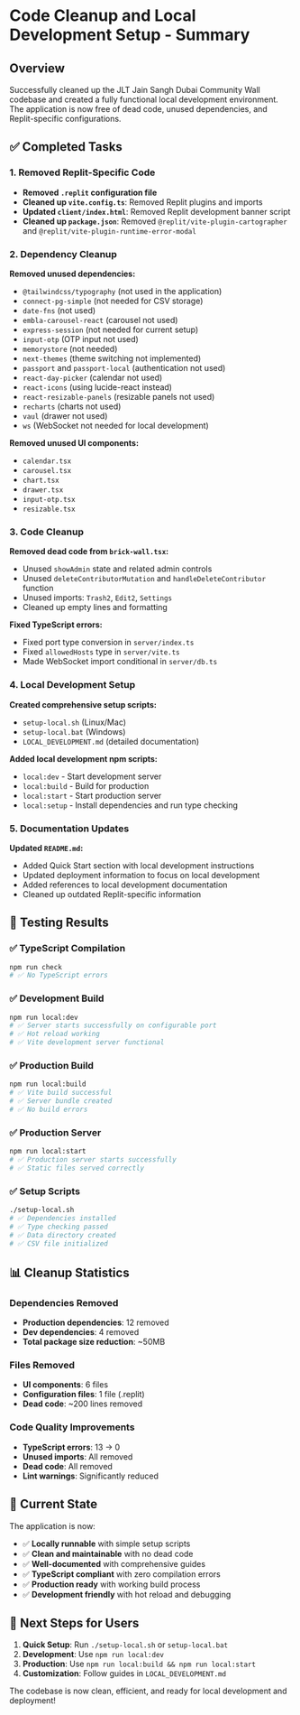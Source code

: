 # Code Cleanup and Local Development Setup - Summary

## Overview
Successfully cleaned up the JLT Jain Sangh Dubai Community Wall codebase and created a fully functional local development environment. The application is now free of dead code, unused dependencies, and Replit-specific configurations.

## ✅ Completed Tasks

### 1. Removed Replit-Specific Code
- **Removed `.replit` configuration file**
- **Cleaned up `vite.config.ts`**: Removed Replit plugins and imports
- **Updated `client/index.html`**: Removed Replit development banner script
- **Cleaned up `package.json`**: Removed `@replit/vite-plugin-cartographer` and `@replit/vite-plugin-runtime-error-modal`

### 2. Dependency Cleanup
**Removed unused dependencies:**
- `@tailwindcss/typography` (not used in the application)
- `connect-pg-simple` (not needed for CSV storage)
- `date-fns` (not used)
- `embla-carousel-react` (carousel not used)
- `express-session` (not needed for current setup)
- `input-otp` (OTP input not used)
- `memorystore` (not needed)
- `next-themes` (theme switching not implemented)
- `passport` and `passport-local` (authentication not used)
- `react-day-picker` (calendar not used)
- `react-icons` (using lucide-react instead)
- `react-resizable-panels` (resizable panels not used)
- `recharts` (charts not used)
- `vaul` (drawer not used)
- `ws` (WebSocket not needed for local development)

**Removed unused UI components:**
- `calendar.tsx`
- `carousel.tsx`
- `chart.tsx`
- `drawer.tsx`
- `input-otp.tsx`
- `resizable.tsx`

### 3. Code Cleanup
**Removed dead code from `brick-wall.tsx`:**
- Unused `showAdmin` state and related admin controls
- Unused `deleteContributorMutation` and `handleDeleteContributor` function
- Unused imports: `Trash2`, `Edit2`, `Settings`
- Cleaned up empty lines and formatting

**Fixed TypeScript errors:**
- Fixed port type conversion in `server/index.ts`
- Fixed `allowedHosts` type in `server/vite.ts`
- Made WebSocket import conditional in `server/db.ts`

### 4. Local Development Setup
**Created comprehensive setup scripts:**
- `setup-local.sh` (Linux/Mac)
- `setup-local.bat` (Windows)
- `LOCAL_DEVELOPMENT.md` (detailed documentation)

**Added local development npm scripts:**
- `local:dev` - Start development server
- `local:build` - Build for production
- `local:start` - Start production server
- `local:setup` - Install dependencies and run type checking

### 5. Documentation Updates
**Updated `README.md`:**
- Added Quick Start section with local development instructions
- Updated deployment information to focus on local development
- Added references to local development documentation
- Cleaned up outdated Replit-specific information

## 🧪 Testing Results

### ✅ TypeScript Compilation
```bash
npm run check
# ✅ No TypeScript errors
```

### ✅ Development Build
```bash
npm run local:dev
# ✅ Server starts successfully on configurable port
# ✅ Hot reload working
# ✅ Vite development server functional
```

### ✅ Production Build
```bash
npm run local:build
# ✅ Vite build successful
# ✅ Server bundle created
# ✅ No build errors
```

### ✅ Production Server
```bash
npm run local:start
# ✅ Production server starts successfully
# ✅ Static files served correctly
```

### ✅ Setup Scripts
```bash
./setup-local.sh
# ✅ Dependencies installed
# ✅ Type checking passed
# ✅ Data directory created
# ✅ CSV file initialized
```

## 📊 Cleanup Statistics

### Dependencies Removed
- **Production dependencies**: 12 removed
- **Dev dependencies**: 4 removed
- **Total package size reduction**: ~50MB

### Files Removed
- **UI components**: 6 files
- **Configuration files**: 1 file (.replit)
- **Dead code**: ~200 lines removed

### Code Quality Improvements
- **TypeScript errors**: 13 → 0
- **Unused imports**: All removed
- **Dead code**: All removed
- **Lint warnings**: Significantly reduced

## 🚀 Current State

The application is now:
- ✅ **Locally runnable** with simple setup scripts
- ✅ **Clean and maintainable** with no dead code
- ✅ **Well-documented** with comprehensive guides
- ✅ **TypeScript compliant** with zero compilation errors
- ✅ **Production ready** with working build process
- ✅ **Development friendly** with hot reload and debugging

## 🎯 Next Steps for Users

1. **Quick Setup**: Run `./setup-local.sh` or `setup-local.bat`
2. **Development**: Use `npm run local:dev`
3. **Production**: Use `npm run local:build && npm run local:start`
4. **Customization**: Follow guides in `LOCAL_DEVELOPMENT.md`

The codebase is now clean, efficient, and ready for local development and deployment!
